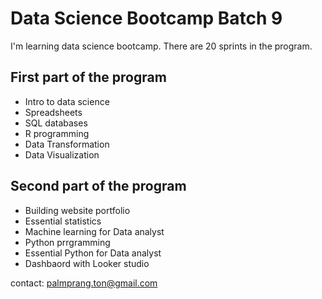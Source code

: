 # Data Science Bootcamp Batch 9

I'm learning data science bootcamp. There are 20 sprints in the program.

## First part of the program

- Intro to data science
- Spreadsheets
- SQL databases
- R programming
- Data Transformation
- Data Visualization

## Second part of the program

- Building website portfolio
- Essential statistics
- Machine learning for Data analyst
- Python prrgramming
- Essential Python for Data analyst
- Dashbaord with Looker studio

contact: palmprang.ton@gmail.com
